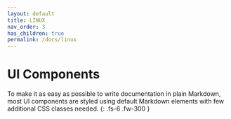 ```yaml
---
layout: default
title: LINUX
nav_order: 3
has_children: true
permalink: /docs/linux
---
```


# UI Components

To make it as easy as possible to write documentation in plain Markdown, most UI components are styled using default Markdown elements with few additional CSS classes needed.
{: .fs-6 .fw-300 }